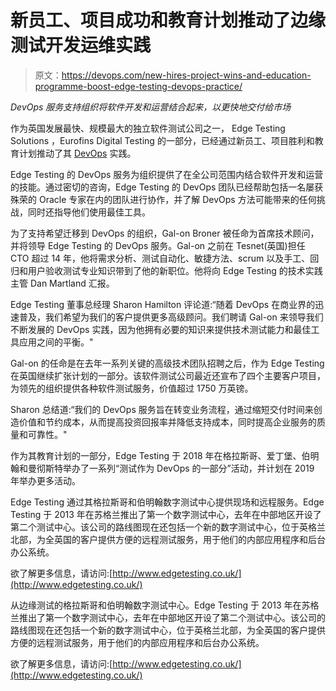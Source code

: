 # 新员工、项目成功和教育计划推动了边缘测试开发运维实践

> 原文：<https://devops.com/new-hires-project-wins-and-education-programme-boost-edge-testing-devops-practice/>

*DevOps 服务支持组织将软件开发和运营结合起来，以更快地交付给市场*

作为英国发展最快、规模最大的独立软件测试公司之一， Edge Testing Solutions ，Eurofins Digital Testing 的一部分，已经通过新员工、项目胜利和教育计划推动了其 [DevOps](http://www.edgetesting.co.uk/devops) 实践。

Edge Testing 的 DevOps 服务为组织提供了在全公司范围内结合软件开发和运营的技能。通过密切的咨询，Edge Testing 的 DevOps 团队已经帮助包括一名屡获殊荣的 Oracle 专家在内的团队进行协作，并了解 DevOps 方法可能带来的任何挑战，同时还指导他们使用最佳工具。

为了支持希望迁移到 DevOps 的组织，Gal-on Broner 被任命为首席技术顾问，并将领导 Edge Testing 的 DevOps 服务。Gal-on 之前在 Tesnet(英国)担任 CTO 超过 14 年，他将需求分析、测试自动化、敏捷方法、scrum 以及手工、回归和用户验收测试专业知识带到了他的新职位。他将向 Edge Testing 的技术实践主管 Dan Martland 汇报。

Edge Testing 董事总经理 Sharon Hamilton 评论道:“随着 DevOps 在商业界的迅速普及，我们希望为我们的客户提供更多高级顾问。我们聘请 Gal-on 来领导我们不断发展的 DevOps 实践，因为他拥有必要的知识来提供技术测试能力和最佳工具应用之间的平衡。"

Gal-on 的任命是在去年一系列关键的高级技术团队招聘之后，作为 Edge Testing 在英国继续扩张计划的一部分。该软件测试公司最近还宣布了四个主要客户项目，为领先的组织提供各种软件测试服务，价值超过 1750 万英镑。

Sharon 总结道:“我们的 DevOps 服务旨在转变业务流程，通过缩短交付时间来创造价值和节约成本，从而提高投资回报率并降低支持成本，同时提高企业服务的质量和可靠性。"

作为其教育计划的一部分，Edge Testing 于 2018 年在格拉斯哥、爱丁堡、伯明翰和曼彻斯特举办了一系列“测试作为 DevOps 的一部分”活动，并计划在 2019 年举办更多活动。

Edge Testing 通过其格拉斯哥和伯明翰数字测试中心提供现场和远程服务。Edge Testing 于 2013 年在苏格兰推出了第一个数字测试中心，去年在中部地区开设了第二个测试中心。该公司的路线图现在还包括一个新的数字测试中心，位于英格兰北部，为全英国的客户提供方便的远程测试服务，用于他们的内部应用程序和后台办公系统。

欲了解更多信息，请访问:[http://www.edgetesting.co.uk/](http://www.edgetesting.co.uk/)

从边缘测试的格拉斯哥和伯明翰数字测试中心。Edge Testing 于 2013 年在苏格兰推出了第一个数字测试中心，去年在中部地区开设了第二个测试中心。该公司的路线图现在还包括一个新的数字测试中心，位于英格兰北部，为全英国的客户提供方便的远程测试服务，用于他们的内部应用程序和后台办公系统。

欲了解更多信息，请访问:[http://www.edgetesting.co.uk/](http://www.edgetesting.co.uk/)